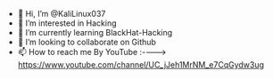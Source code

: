 - 👋 Hi, I’m @KaliLinux037
- 👀 I’m interested in Hacking  
- 🌱 I’m currently learning BlackHat-Hacking
- 💞️ I’m looking to collaborate on Github
- 📫 How to reach me By YouTube :----> https://www.youtube.com/channel/UC_jJeh1MrNM_e7CqGydw3ug

<!---
KaliLinux037/KaliLinux037 is a ✨ special ✨ repository because its `README.md` (this file) appears on your GitHub profile.
You can click the Preview link to take a look at your changes.
--->
